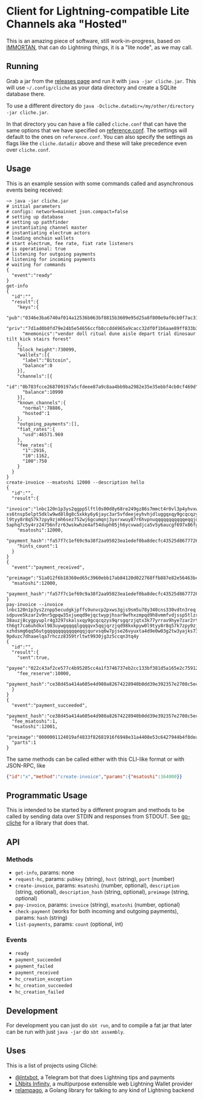 # Client for Lightning-compatible Lite Channels aka "Hosted"

This is an amazing piece of software, still work-in-progress, based on [IMMORTAN](https://github.com/fiatjaf/immortan), that can do Lightning things, it is a "lite node", as we may call.

## Running

Grab a jar from the [releases page](https://github.com/fiatjaf/cliche/releases) and run it with `java -jar cliche.jar`. This will use `~/.config/cliche` as your data directory and create a SQLite database there.

To use a different directory do `java -Dcliche.datadir=/my/other/directory -jar cliche.jar`.

In that directory you can have a file called `cliche.conf` that can have the same options that we have specified on [reference.conf](https://github.com/fiatjaf/cliche/blob/master/src/main/resources/reference.conf). The settings will default to the ones on `reference.conf`. You can also specify the settings as flags like the `cliche.datadir` above and these will take precedence even over `cliche.conf`.

## Usage

This is an example session with some commands called and asynchronous events being received:

```
~> java -jar cliche.jar
# initial parameters
# configs: network=mainnet json.compact=false
# setting up database
# setting up pathfinder
# instantiating channel master
# instantiating electrum actors
# loading onchain wallets
# start electrum, fee rate, fiat rate listeners
# is operational: true
# listening for outgoing payments
# listening for incoming payments
# waiting for commands
{
  "event":"ready"
}
get-info
{
  "id":"",
  "result":{
    "keys":{
      "pub":"0346e3ba6740af014a12536b063bf8815b3609e95d25a8f800e9af0cb0f7ac318e",
      "priv":"7d1ad0b8fd79e24b5e54656ccfb0ccdd4965a9cacc32df0f1b6aae89ff833b31",
      "mnemonics":"vendor doll ritual dune aisle depart trial dinosaur tilt kick stairs forest"
    },
    "block_height":730099,
    "wallets":[{
      "label":"Bitcoin",
      "balance":0
    }],
    "channels":[{
      "id":"0b703fcce268709197a5cfdeee87a9c8aa4bb9ba2982e35e35ebbf4cb0cf469d",
      "balance":10990
    }],
    "known_channels":{
      "normal":78886,
      "hosted":1
    },
    "outgoing_payments":[],
    "fiat_rates":{
      "usd":46571.969
    },
    "fee_rates":{
      "1":2916,
      "10":1162,
      "100":750
    }
  }
}
create-invoice --msatoshi 12000 --description hello
{
  "id":"",
  "result":{
    "invoice":"lnbc120n1p3ys2qgpp5lftl0s00d8y68re249gz86s7mmct4r0vl3p4yhvxwaexs5m3y9dsdqgya6
xs6tnsp5elpt5dklw9wd8l0g8c5xkky6y6jayc3ar5vfdeejeyhvhjdluggqxqy9gcqcqzys9qrsgqrzjqd98kxkpyw0
l9tyy8r8q57k7zpy9zjmh6sez752wj6gcumqnj3yxrxwuy87r6hvpnuqqqqqqqqqqqeqqjqq7wrpaz4dezv92uw7jfgt
5aphq7c5y4rz24756nfzr63wskwhze4af54duph05jh6ycvwadjca5v5y6aucgf697x86fgnj68gmshqkqpuqsenv",
    "msatoshi":12000,
    "payment_hash":"fa57f7c1ef69c9a38f2aa95023ea1edef0ba8decfc43525d867772685371215b",
    "hints_count":1
  }
}
{
  "event":"payment_received",
  "preimage":"51a012f6b18360ed65c3960ebb17ab84120d022768ffb887e82e56463bc729c0",
  "msatoshi":12000,
  "payment_hash":"fa57f7c1ef69c9a38f2aa95023ea1edef0ba8decfc43525d867772685371215b"
}
pay-invoice --invoice lnbc120n1p3ys2znpp5ecudgkjpffs9unvcp2pxws3gjs9sm5u78y340cns330vdtn3req
sdpuve5kzar2v9nr5gpqw35xjueqd9ejqctwypjhsar9wfhxzmpqd9h8vmmfvdjssp5tlzrfn3slaqude9wvl20cn9zm
38auzj8cygpyuplr4g3297skalsxqy9gcqcqzys9qrsgqrzjqtx3k77yrrav9hye7zar2rtqlfkytl094dsp0ms5majz
th6gt7ca6uhdkxl983uywgqqqqlgqqqvx5qqjqrzjqd98kxkpyw0l9tyy8r8q57k7zpy9zjmh6sez752wj6gcumqnj3y
xzhdsmg6qq56utgqqqqqqqqqqqeqqjqurvsq6w7pjse26vyuxta4d9e0w03g2tw3yajks73parppz3dj3f8f73lp7apm
9pduzc7dhaaelqa7rhczz8359trltwt9930jg3z5ccqn3tq4y
{
  "id":"",
  "result":{
    "sent":true,
    "payee":"022c43af2ce577c4b95205cc4a1f3746737eb2cc133bf381d5a165e2c759121c33",
    "fee_reserve":10000,
    "payment_hash":"ce38d45a414a605e4d980a82674228940b0dd39e392357e2708c5ec6ae711e41"
  }
}
{
  "event":"payment_succeeded",
  "payment_hash":"ce38d45a414a605e4d980a82674228940b0dd39e392357e2708c5ec6ae711e41",
  "fee_msatoshi":1,
  "msatoshi":12001,
  "preimage":"0000001124019af4833f82681916f6948e31a4408e53c6427944b4f8dea74670",
  "parts":1
}
```

The same methods can be called either with this CLI-like format or with JSON-RPC, like

```json
{"id":"x","method":"create-invoice","params":{"msatoshi":164000}}
```

## Programmatic Usage

This is intended to be started by a different program and methods to be called by sending data over STDIN and responses from STDOUT. See [go-cliche](https://github.com/fiatjaf/go-cliche) for a library that does that.

## API

### Methods

- `get-info`, params: none
- `request-hc`, params: `pubkey` (string), `host` (string), `port` (number)
- `create-invoice`, params: `msatoshi` (number, optional), `description` (string, optional), `description_hash` (string, optional), `preimage` (string, optional)
- `pay-invoice`, params: `invoice` (string), `msatoshi` (number, optional)
- `check-payment` (works for both incoming and outgoing payments), params: `hash` (string)
- `list-payments`, params: `count` (optional, int)

### Events

- `ready`
- `payment_succeeded`
- `payment_failed`
- `payment_received`
- `hc_creation_exception`
- `hc_creation_succeeded`
- `hc_creation_failed`

## Development

For development you can just do `sbt run`, and to compile a fat jar that later can be run with just `java -jar` do `sbt assembly`.

## Uses

This is a list of projects using Cliché:

  - [@lntxbot](https://github.com/fiatjaf/lntxbot), a Telegram bot that does Lightning tips and payments
  - [LNbits Infinity](https://github.com/lnbits/infinity), a multipurpose extensible web Lightning Wallet provider
  - [relampago](https://github.com/lnbits/relampago), a Golang library for talking to any kind of Lightning backend
